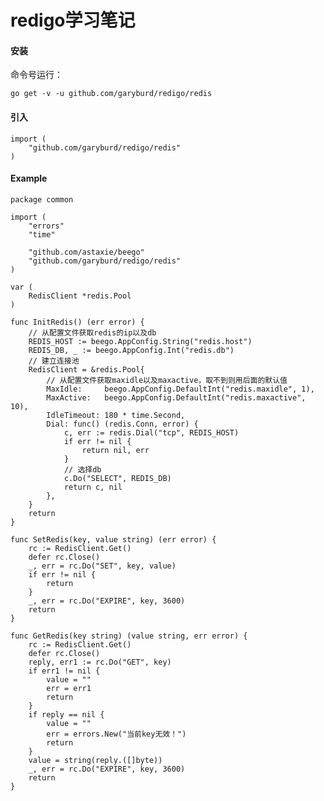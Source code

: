 # redigo学习笔记

#### 安装
命令号运行：
 
    go get -v -u github.com/garyburd/redigo/redis
#### 引入
    import (
        "github.com/garyburd/redigo/redis"
    )
#### Example
    package common
 
    import (
        "errors"
        "time"
 
        "github.com/astaxie/beego"
        "github.com/garyburd/redigo/redis"
    )
 
    var (
        RedisClient *redis.Pool
    )
 
    func InitRedis() (err error) {
        // 从配置文件获取redis的ip以及db
        REDIS_HOST := beego.AppConfig.String("redis.host")
        REDIS_DB, _ := beego.AppConfig.Int("redis.db")
        // 建立连接池
        RedisClient = &redis.Pool{
            // 从配置文件获取maxidle以及maxactive，取不到则用后面的默认值
            MaxIdle:     beego.AppConfig.DefaultInt("redis.maxidle", 1),
            MaxActive:   beego.AppConfig.DefaultInt("redis.maxactive", 10),
            IdleTimeout: 180 * time.Second,
            Dial: func() (redis.Conn, error) {
                c, err := redis.Dial("tcp", REDIS_HOST)
                if err != nil {
                    return nil, err
                }
                // 选择db
                c.Do("SELECT", REDIS_DB)
                return c, nil
            },
        }
        return
    }
 
    func SetRedis(key, value string) (err error) {
        rc := RedisClient.Get()
        defer rc.Close()
        _, err = rc.Do("SET", key, value)
        if err != nil {
            return
        }
        _, err = rc.Do("EXPIRE", key, 3600)
        return
    }
 
    func GetRedis(key string) (value string, err error) {
        rc := RedisClient.Get()
        defer rc.Close()
        reply, err1 := rc.Do("GET", key)
        if err1 != nil {
            value = ""
            err = err1
            return
        }
        if reply == nil {
            value = ""
            err = errors.New("当前key无效！")
            return
        }
        value = string(reply.([]byte))
        _, err = rc.Do("EXPIRE", key, 3600)
        return
    }
